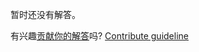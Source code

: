 
暂时还没有解答。

有兴趣[贡献你的解答](https://github.com/BFEdev/BFE.dev-solutions/blob/main/typescript/omitthisparameter_zh.md)吗? [Contribute guideline](https://github.com/BFEdev/BFE.dev-solutions#how-to-contribute)
